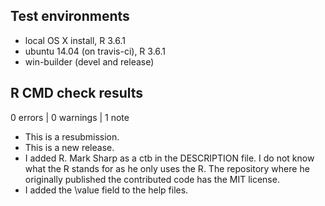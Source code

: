 ## Test environments
* local OS X install, R 3.6.1
* ubuntu 14.04 (on travis-ci), R 3.6.1
* win-builder (devel and release)

## R CMD check results

0 errors | 0 warnings | 1 note

* This is a resubmission.
* This is a new release.
* I added R. Mark Sharp as a ctb in the DESCRIPTION file. I do not know what the R stands for as he only uses the R. The repository where he originally published the contributed code has the MIT license.
* I added the \value field to the help files.

